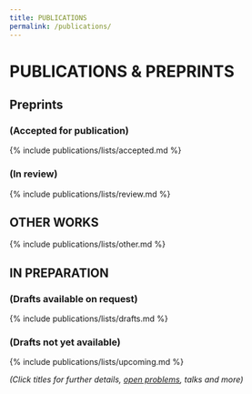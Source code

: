 ```yaml
---
title: PUBLICATIONS
permalink: /publications/
---
```


# PUBLICATIONS & PREPRINTS

## Preprints
### (Accepted for publication)

{% include publications/lists/accepted.md %}

### (In review)

{% include publications/lists/review.md %}

## OTHER WORKS

{% include publications/lists/other.md %}

## IN PREPARATION
### (Drafts available on request)

{% include publications/lists/drafts.md %}

### (Drafts not yet available)

{% include publications/lists/upcoming.md %}

*(Click titles for further details, [open problems](/open-problems/), talks and more)*
